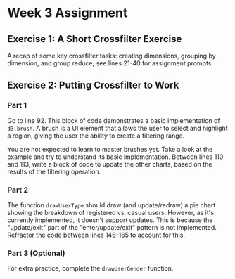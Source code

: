 # Week 3 Assignment

## Exercise 1: A Short Crossfilter Exercise
A recap of some key crossfilter tasks: creating dimensions, grouping by dimension, and group reduce; see lines 21-40 for assignment prompts


## Exercise 2: Putting Crossfilter to Work
### Part 1
Go to line 92. This block of code demonstrates a basic implementation of `d3.brush`. A brush is a UI element that allows the user to select and highlight a region, giving the user the ability to create a filtering range.

You are not expected to learn to master brushes yet. Take a look at the example and try to understand its basic implementation. Between lines 110 and 113, write a block of code to update the other charts, based on the results of the filtering operation.

### Part 2
The function `drawUserType` should draw (and update/redraw) a pie chart showing the breakdown of registered vs. casual users. However, as it's currently implemented, it doesn't support updates. This is because the "update/exit" part of the "enter/update/exit" pattern is not implemented. Refractor the code between lines 146-165 to account for this.

### Part 3 (Optional)
For extra practice, complete the `drawUserGender` function.
